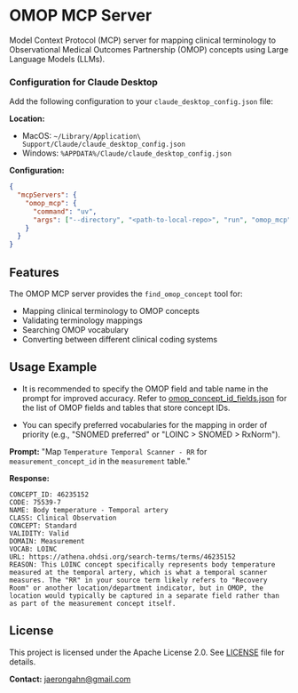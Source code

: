 # OMOP MCP Server

Model Context Protocol (MCP) server for mapping clinical terminology to Observational Medical Outcomes Partnership (OMOP) concepts using Large Language Models (LLMs).

### Configuration for Claude Desktop

Add the following configuration to your `claude_desktop_config.json` file:

**Location:**

- MacOS: `~/Library/Application\ Support/Claude/claude_desktop_config.json`
- Windows: `%APPDATA%/Claude/claude_desktop_config.json`

**Configuration:**

```json
{
  "mcpServers": {
    "omop_mcp": {
      "command": "uv",
      "args": ["--directory", "<path-to-local-repo>", "run", "omop_mcp"]
    }
  }
}
```

## Features

The OMOP MCP server provides the `find_omop_concept` tool for:

- Mapping clinical terminology to OMOP concepts
- Validating terminology mappings
- Searching OMOP vocabulary
- Converting between different clinical coding systems

## Usage Example

- It is recommended to specify the OMOP field and table name in the prompt for improved accuracy.
  Refer to [omop_concept_id_fields.json](src/omop_mcp/data/omop_concept_id_fields.json) for the list of OMOP fields and tables that store concept IDs.

- You can specify preferred vocabularies for the mapping in order of priority (e.g., "SNOMED preferred" or "LOINC > SNOMED > RxNorm").

**Prompt:**
"Map `Temperature Temporal Scanner - RR` for `measurement_concept_id` in the `measurement` table."

**Response:**

```
CONCEPT_ID: 46235152
CODE: 75539-7
NAME: Body temperature - Temporal artery
CLASS: Clinical Observation
CONCEPT: Standard
VALIDITY: Valid
DOMAIN: Measurement
VOCAB: LOINC
URL: https://athena.ohdsi.org/search-terms/terms/46235152
REASON: This LOINC concept specifically represents body temperature measured at the temporal artery, which is what a temporal scanner measures. The "RR" in your source term likely refers to "Recovery Room" or another location/department indicator, but in OMOP, the location would typically be captured in a separate field rather than as part of the measurement concept itself.
```

## License

This project is licensed under the Apache License 2.0. See [LICENSE](LICENSE) file for details.

**Contact:** jaerongahn@gmail.com

